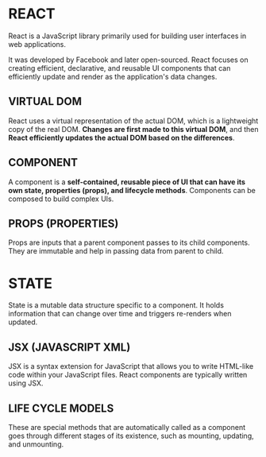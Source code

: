 # REACT

React is a JavaScript library primarily used for building user interfaces in web applications. 

It was developed by Facebook and later open-sourced. React focuses on creating efficient, declarative, and reusable UI components that can efficiently update and render as the application's data changes.

## VIRTUAL DOM
React uses a virtual representation of the actual DOM, which is a lightweight copy of the real DOM. **Changes are first made to this virtual DOM**, and then **React efficiently updates the actual DOM based on the differences**.

## COMPONENT
A component is a **self-contained, reusable piece of UI that can have its own state, properties (props), and lifecycle methods**. 
Components can be composed to build complex UIs.

## PROPS (PROPERTIES)
Props are inputs that a parent component passes to its child components. They are immutable and help in passing data from parent to child.

# STATE
State is a mutable data structure specific to a component. It holds information that can change over time and triggers re-renders when updated.

## JSX (JAVASCRIPT XML)
JSX is a syntax extension for JavaScript that allows you to write HTML-like code within your JavaScript files. React components are typically written using JSX.

## LIFE CYCLE MODELS
These are special methods that are automatically called as a component goes through different stages of its existence, such as mounting, updating, and unmounting.

